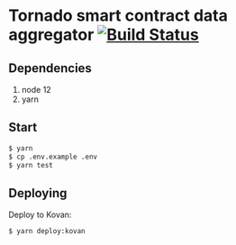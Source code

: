 # Tornado smart contract data aggregator [![Build Status](https://github.com/esketit-cash/tornado-aggregator/workflows/build/badge.svg)](https://github.com/esketit-cash/tornado-aggregator/actions)

## Dependencies

1. node 12
2. yarn

## Start

```bash
$ yarn
$ cp .env.example .env
$ yarn test
```

## Deploying

Deploy to Kovan:

```bash
$ yarn deploy:kovan
```
